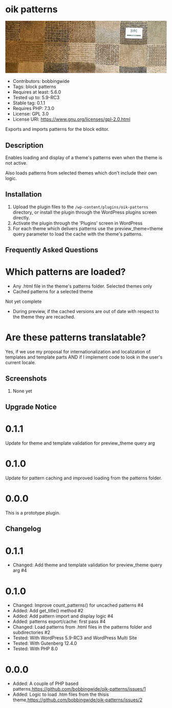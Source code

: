 # oik patterns 
![banner](assets/oik-patterns-banner-772x250.jpg)
* Contributors:      bobbingwide
* Tags:              block patterns
* Requires at least: 5.6.0
* Tested up to:      5.9-RC3
* Stable tag:        0.1.1
* Requires PHP:      7.3.0
* License:           GPL 3.0
* License URI:       https://www.gnu.org/licenses/gpl-2.0.html

Exports and imports patterns for the block editor.

## Description 
Enables loading and display of a theme's patterns even when the theme is not active.

Also loads patterns from selected themes which don't include their own logic.


## Installation 
1. Upload the plugin files to the `/wp-content/plugins/oik-patterns` directory, or install the plugin through the WordPress plugins screen directly.
1. Activate the plugin through the 'Plugins' screen in WordPress
1. For each theme which delivers patterns use the preview_theme=theme query parameter to load the cache with the theme's patterns.


## Frequently Asked Questions 

# Which patterns are loaded? 

- Any .html file in the theme's patterns folder. Selected themes only
- Cached patterns for a selected theme

Not yet complete

- During preview, if the cached versions are out of date with respect to the theme they are recached.


# Are these patterns translatable? 

Yes, if we use my proposal for internationalization and localization of templates and template parts
AND if I implement code to look in the user's current locale.


## Screenshots 

1. None yet


## Upgrade Notice 
# 0.1.1 
Update for theme and template validation for preview_theme query arg

# 0.1.0 
Update for pattern caching and improved loading from the patterns folder.

# 0.0.0 
This is a prototype plugin.


## Changelog 
# 0.1.1 
* Changed: Add theme and template validation for preview_theme query arg #4

# 0.1.0 
* Changed: Improve count_patterns() for uncached patterns #4
* Added: Add get_title() method #2
* Added: Add pattern import and display logic #4
* Added: patterns export/cache: first pass #4
* Changed: Load patterns from .html files in the patterns folder and subdirectories #2
* Tested: With WordPress 5.9-RC3 and WordPress Multi Site
* Tested: With Gutenberg 12.4.0
* Tested: With PHP 8.0

# 0.0.0 
* Added: A couple of PHP based patterns,https://github.com/bobbingwide/oik-patterns/issues/1
* Added: Logic to load .htm files from the thisis theme,https://github.com/bobbingwide/oik-patterns/issues/2
